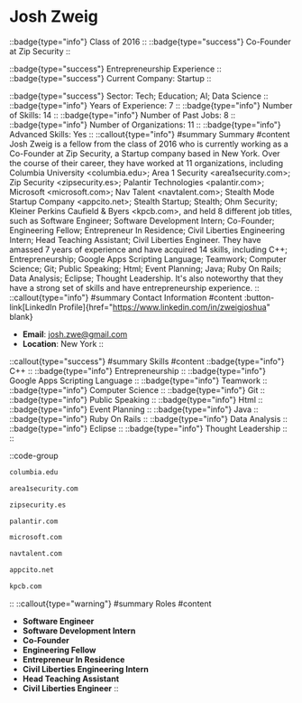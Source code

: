 # Josh Zweig
::badge{type="info"}
Class of 2016
::
::badge{type="success"}
Co-Founder at Zip Security
::

::badge{type="success"}
Entrepreneurship Experience
::
::badge{type="success"}
Current Company: Startup
::

::badge{type="success"}
Sector: Tech; Education; AI; Data Science
::
::badge{type="info"}
Years of Experience: 7
::
::badge{type="info"}
Number of Skills: 14
::
::badge{type="info"}
Number of Past Jobs: 8
::
::badge{type="info"}
Number of Organizations: 11
::
::badge{type="info"}
Advanced Skills: Yes
::
::callout{type="info"}
#summary
Summary
#content
Josh Zweig is a fellow from the class of 2016 who is currently working as a Co-Founder at Zip Security, a Startup company based in New York. Over the course of their career, they have worked at 11 organizations, including Columbia University <columbia.edu>; Area 1 Security <area1security.com>; Zip Security <zipsecurity.es>; Palantir Technologies <palantir.com>; Microsoft <microsoft.com>; Nav Talent <navtalent.com>; Stealth Mode Startup Company <appcito.net>; Stealth Startup; Stealth; Ohm Security; Kleiner Perkins Caufield & Byers <kpcb.com>, and held 8 different job titles, such as Software Engineer; Software Development Intern; Co-Founder; Engineering Fellow; Entrepreneur In Residence; Civil Liberties Engineering Intern; Head Teaching Assistant; Civil Liberties Engineer. They have amassed 7 years of experience and have acquired 14 skills, including C++; Entrepreneurship; Google Apps Scripting Language; Teamwork; Computer Science; Git; Public Speaking; Html; Event Planning; Java; Ruby On Rails; Data Analysis; Eclipse; Thought Leadership. It's also noteworthy that they have a strong set of skills and have entrepreneurship experience.
::
::callout{type="info"}
#summary
Contact Information
#content
:button-link[LinkedIn Profile]{href="https://www.linkedin.com/in/zweigjoshua" blank}
- **Email**: josh.zwe@gmail.com
- **Location**: New York
::

::callout{type="success"}
#summary
Skills
#content
::badge{type="info"}
C++
::
::badge{type="info"}
Entrepreneurship
::
::badge{type="info"}
Google Apps Scripting Language
::
::badge{type="info"}
Teamwork
::
::badge{type="info"}
Computer Science
::
::badge{type="info"}
Git
::
::badge{type="info"}
Public Speaking
::
::badge{type="info"}
Html
::
::badge{type="info"}
Event Planning
::
::badge{type="info"}
Java
::
::badge{type="info"}
Ruby On Rails
::
::badge{type="info"}
Data Analysis
::
::badge{type="info"}
Eclipse
::
::badge{type="info"}
Thought Leadership
::
::

::code-group
```bash [Columbia University]
columbia.edu
```
```bash [Area 1 Security]
area1security.com
```
```bash [Zip Security]
zipsecurity.es
```
```bash [Palantir Technologies]
palantir.com
```
```bash [Microsoft]
microsoft.com
```
```bash [Nav Talent]
navtalent.com
```
```bash [Stealth Mode Startup Company]
appcito.net
```
```bash [Kleiner Perkins Caufield & Byers]
kpcb.com
```
::
::callout{type="warning"}
#summary
Roles
#content
- **Software Engineer**
- **Software Development Intern**
- **Co-Founder**
- **Engineering Fellow**
- **Entrepreneur In Residence**
- **Civil Liberties Engineering Intern**
- **Head Teaching Assistant**
- **Civil Liberties Engineer**
::

